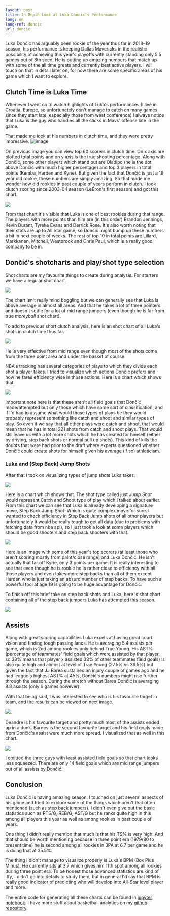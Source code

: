 ```yaml
---
layout: post
title: In Depth Look at Luka Doncic's Performance
lang: en
lang-ref: doncic
url: doncic
---
```


Luka Dončić has arguably been rookie of the year thus far in 2018–19 season,
his performance is keeping Dallas Mavericks in the realistic possibility
of achieving this year's playoffs with currently standing only 5.5 games out of 8th seed.
He is putting up amazing numbers that match up with some of the all time greats and currently best active players.
I will touch on that in detail later on, for now there are some specific areas of his game which I want to explore.

## Clutch Time is Luka Time

Whenever I went on to watch highlights of Luka's performances (I live in Croatia, Europe, so unfortunately
don't manage to catch on many games since they start late, especially those from west conference) I always notice
that Luka is the guy who handles all the sticks in Mavs' offense late in the game.

That made me look at his numbers in clutch time, and they were pretty impressive.
![image](https://i.imgur.com/4PCMADM.jpg)

On previous image you can view top 60 scorers in clutch time. On x axis are plotted total points and on y axis is the true shooting percentage. Along with Dončić, some other players which stand out are Oladipo (he is the dot above Dončić with much higher percentage) and top 3 players in total points (Kemba, Harden and Kyrie). But given the fact that Dončić is just a 19 year old rookie, these numbers are simply amazing. So that made me wonder how did rookies in past couple of years perform in clutch. I took clutch scoring since 2003-04 season (LeBron's first season) and got this chart.

![](https://i.imgur.com/5sOZb6B.jpg)

From that chart it's visible that Luka is one of best rookies during that range. The players with more points than him are (in this order) Brandon Jennings, Kevin Durant, Tyreke Evans and Derrick Rose. It's also worth noting that their stats are up to All Star game, so Dončić might bump up these numbers a bit in next couple of weeks. The rest of top 10 in total points are Lillard, Markkanen, Mitchell, Westbrook and Chris Paul, which is a really good company to be in.

## Dončić's shotcharts and play/shot type selection

Shot charts are my favourite things to create during analysis. For starters we have a regular shot chart.

![](https://i.imgur.com/OelhWuU.jpg)

The chart isn't really mind boggling but we can generally see that Luka is above average in almost all areas. And that he takes a lot of three pointers and doesn't settle for a lot of mid range jumpers (even though he is far from true *moreyball* shot chart).

To add to previous short clutch analysis, here is an shot chart of all Luka's shots in clutch time thus far.

![](https://i.imgur.com/E3lQ3Vo.jpg)

He is very effective from mid range even though most of the shots come from the three point area and under the basket of course.

NBA's tracking has several categories of plays to which they divide each shot a player takes. I tried to visualize which actions Dončić prefers and how he fares efficiency wise in those actions. Here is a chart which shows that.

![](https://i.imgur.com/w0oEGGz.jpg)

Important note here is that these aren't all field goals that Dončić made/attempted but only those which have some sort of classification, and if I'd had to assume what would those types of plays be they would probably represent something like catch and shoot and similar types of play. So even if we say that all other plays were catch and shoot, that would mean that he has in total 221 shots from catch and shoot plays. That would still leave us with a lot more shots which he has created for himself (either by driving, step back shots or normal pull up shots). This kind of kills the doubts that were had prior to the draft where experts questioned whether Dončić could create shots for himself given his average (if so) athleticism.

### Luka and (Step Back) Jump Shots

After that I took on visualizing types of jump shots Luka takes.

![](https://i.imgur.com/7ZHmv53.jpg)

Here is a chart which shows that. The shot type called just *Jump Shot* would represent Catch and Shoot type of play which I talked about earlier. From this chart we can see that Luka is already developing a signature move, Step Back Jump Shot. Which is quite complex move for sure. I wanted to check efficiency in Step Back Jump shots of all other players but unfortunately it would be really tough to get all data (due to problems with fetching data from nba api), so I just took a look at some players which should be good shooters and step back shooters with that.

![](https://i.imgur.com/ERYpP9P.jpg)

Here is an image with some of this year's top scorers (at least those who aren't scoring mostly from paint/close range) and Luka Dončić. He isn't actually that far off Kyrie, only 3 points per game. It is really interesting to see that even though he is rookie he is rather close to efficiency with all those players and even takes more step backs than all of them except Harden who is just taking an absurd number of step backs. To have such a powerful tool at age 19 is going to be huge advantage for Dončić.

To finish off this brief take on step back shots and Luka, here is shot chart containing all of the step back jumpers Luka has attempted this season.

![](https://i.imgur.com/EedfgtS.jpg)

## Assists

Along with great scoring capabilities Luka excels at having great court vision and finding tough passing lanes. He is averaging 5.4 assists per game, which is 2nd among rookies only behind Trae Young. His AST% (percentage of teammates' field goals which were assisted by that player, so 33% means that player x assisted 33% of other teammates field goals) is also quite high and almost at level of Trae Young (27.5% vs 36.5%) but given the fact that JJ Barea sustained an injury couple of games ago and he had league's highest AST% at 45%, Dončić's numbers might rise further through the season. During the stretch without Barea Dončić is averaging 8.8 assists (only 6 games however).

With that being said, I was interested to see who is his favourite target in team, and the results can be viewed on next image.

![](https://i.imgur.com/RujddcY.jpg).

Deandre is his favourite target and pretty much most of the assists ended up in a dunk. Barnes is the second favourite target and his field goals made from Dončić's assist were much more spread. I visualized that as well in this chart.

![](https://i.imgur.com/GEHkH23.jpg)

I omitted the three guys with least assisted field goals so that chart looks less squeezed. There are only 14 field goals which are mid range jumpers out of all assists by Dončić.

## Conclusion

Luka Dončić is having amazing season. I touched on just several aspects of his game and tried to explore some of the things which aren't that often mentioned (such as step back jumpers). I didn't even give out the basic statistics such as PTS/G, REB/G, AST/G but he ranks quite high in this among all players this year as well as among rookies in past couple of years.

One thing I didn't really mention that much is that his TS% is very high. And that should be worth mentioning because in three point era (1979/80 to present time) he is second among all rookies in 3PA at 6.7 per game and he is doing that at 35.5%.

The thing I didn't manage to visualize properly is Luka's BPM (Box Plus Minus). He currently sits at 3.7 which gives him 11th spot among all rookies during three point era. To be honest those advanced statistics are kind of iffy, I didn't go into details to study them, but in general I'd say that BPM is really good indicator of predicting who will develop into All-Star level player and more.


The entire code for generating all these charts can be found in [jupyter notebook](https://github.com/danchyy/Basketball_Analytics/blob/master/Scripts/2018_19_season/doncic_analysis/doncic_analysis.ipynb). I have more stuff about basketball analytics on my [github repository](https://github.com/danchyy/Basketball_Analytics).
